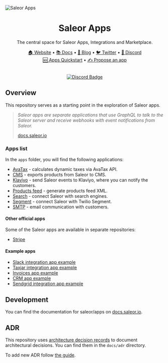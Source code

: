 ![Saleor Apps](https://user-images.githubusercontent.com/44495184/208925145-78c5022c-1a6c-4f2c-8f4f-7500e7afcaf0.png)

<div align="center">
  <h1>Saleor Apps</h1>
</div>

<div align="center">
  <p>The central space for Saleor Apps, Integrations and Marketplace.
</div>

<div align="center">
  <a href="https://saleor.io/">🏠 Website</a>
  <span> • </span>
  <a href="https://docs.saleor.io/docs/3.x">📚 Docs</a>
  <span> • </span>
  <a href="https://saleor.io/blog/">📰 Blog</a>
  <span> • </span>
  <a href="https://twitter.com/getsaleor">🐦 Twitter</a>
  <span> • </span>
  <a href="https://discord.gg/H52JTZAtSH">💬 Discord</a>
</div>

<div align="center">
  <a href="https://docs.saleor.io/docs/3.x/developer/extending/apps/quickstart/getting-started">🆕 Apps Quickstart</a>
  <span> • </span>
  <a href="https://github.com/saleor/apps/discussions/categories/integrations-features">✍️ Propose an app</a>
</div>

<br/>
<div align="center">
  
[![Discord Badge](https://dcbadge.vercel.app/api/server/H52JTZAtSH)](https://discord.gg/H52JTZAtSH)

</div>

## Overview

This repository serves as a starting point in the exploration of Saleor apps.

> _Saleor apps are separate applications that use GraphQL to talk to the Saleor server and receive webhooks with event notifications from Saleor._
>
> [docs.saleor.io](https://docs.saleor.io/docs/3.x/developer/extending/apps/key-concepts)

### Apps list

In the `apps` folder, you will find the following applications:

- [AvaTax](./apps/avatax) - calculates dynamic taxes via AvaTax API.
- [CMS](./apps/cms) - exports products from Saleor to CMS.
- [Klaviyo](./apps/klaviyo) - send Saleor events to Klaviyo, where you can notify the customers.
- [Products feed](./apps/products-feed) - generate products feed XML.
- [Search](./apps/search) - connect Saleor with search engines.
- [Segment](./apps/segment/) - connect Saleor with Twilio Segment.
- [SMTP](./apps/smtp) - email communication with customers.

#### Other official apps

Some of the Saleor apps are available in separate repositories:

- [Stripe](https://github.com/saleor/saleor-app-payment-stripe)

#### Example apps

- [Slack integration app example](https://github.com/saleor/example-slack-app)
- [Taxjar integration app example](https://github.com/saleor/example-app-taxjar)
- [Invoices app example](https://github.com/saleor/example-app-invoices)
- [CRM app example](https://github.com/saleor/example-app-crm)
- [Sendgrid integration app example](https://github.com/saleor/example-app-sendgrid)

## Development

You can find the documentation for saleor/apps on [docs.saleor.io](https://docs.saleor.io/docs/3.x/developer/app-store/development).

## ADR

This repository uses [architecture decision records](https://cognitect.com/blog/2011/11/15/documenting-architecture-decisions) to document architectural decisions. You can find them in the `docs/adr` directory.

To add new ADR follow [the guide](https://github.com/npryce/adr-tools).
